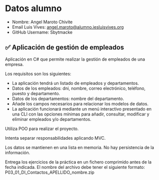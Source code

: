 # Datos alumno

- Nombre: Angel Maroto Chivite
- Email Luis Vives: angel.maroto@alumno.iesluisvives.org
- GitHub Username: Sbytmacke

## ✅ Aplicación de gestión de empleados

Aplicación en C# que permite realizar la gestión de empleados de una empresa.

Los requisitos son los siguientes:

- La aplicación tendrá un listado de empleados y departamentos.
- Datos de los empleados: dni, nombre, correo electrónico, teléfono, puesto y departamento.
- Datos de los departamentos: nombre del departamento.
- Añade los campos necesarios para relacionar los modelos de datos.
- La aplicación funcionará mediante un menú interactivo presentado en una CLI con las opciones mínimas para añadir, consultar, modificar y eliminar empleados y/o departamentos.

Utiliza POO para realizar el proyecto.

Intenta separar responsabilidades aplicando MVC.

Los datos se mantienen en una lista en memoria. No hay persistencia de la información.

Entrega los ejercicios de la práctica en un fichero comprimido antes de la fecha indicada. El nombre del archivo debe tener el siguiente formato: P03_01_DI_Contactos_APELLIDO_nombre.zip
